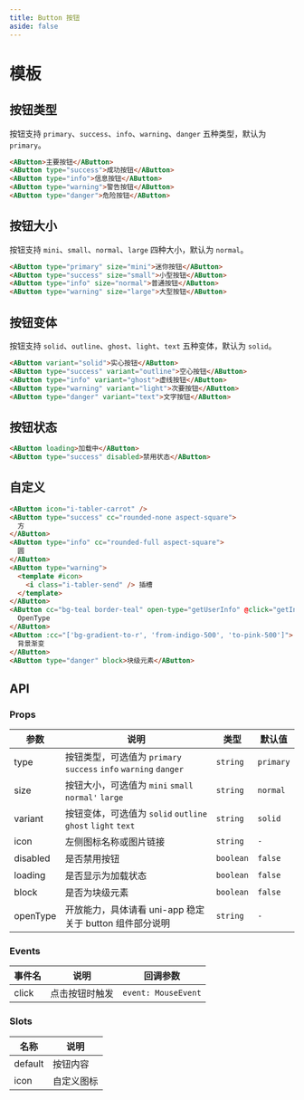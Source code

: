 ```yaml
---
title: Button 按钮
aside: false
---
```


# 模板

## 按钮类型

按钮支持 `primary`、`success`、`info`、`warning`、`danger` 五种类型，默认为 `primary`。

```html
<AButton>主要按钮</AButton>
<AButton type="success">成功按钮</AButton>
<AButton type="info">信息按钮</AButton>
<AButton type="warning">警告按钮</AButton>
<AButton type="danger">危险按钮</AButton>
```

## 按钮大小

按钮支持 `mini`、`small`、`normal`、`large` 四种大小，默认为 `normal`。

```html
<AButton type="primary" size="mini">迷你按钮</AButton>
<AButton type="success" size="small">小型按钮</AButton>
<AButton type="info" size="normal">普通按钮</AButton>
<AButton type="warning" size="large">大型按钮</AButton>
```

## 按钮变体

按钮支持 `solid`、`outline`、`ghost`、`light`、`text` 五种变体，默认为 `solid`。

```html
<AButton variant="solid">实心按钮</AButton>
<AButton type="success" variant="outline">空心按钮</AButton>
<AButton type="info" variant="ghost">虚线按钮</AButton>
<AButton type="warning" variant="light">次要按钮</AButton>
<AButton type="danger" variant="text">文字按钮</AButton>
```

## 按钮状态

```html
<AButton loading>加载中</AButton>
<AButton type="success" disabled>禁用状态</AButton>
```

## 自定义

```html
<AButton icon="i-tabler-carrot" />
<AButton type="success" cc="rounded-none aspect-square">
  方
</AButton>
<AButton type="info" cc="rounded-full aspect-square">
  圆
</AButton>
<AButton type="warning">
  <template #icon>
    <i class="i-tabler-send" /> 插槽
  </template>
</AButton>
<AButton cc="bg-teal border-teal" open-type="getUserInfo" @click="getInfo">
  OpenType
</AButton>
<AButton :cc="['bg-gradient-to-r', 'from-indigo-500', 'to-pink-500']">
  背景渐变
</AButton>
<AButton type="danger" block>块级元素</AButton>
```

## API

### Props

| 参数 | 说明 | 类型 | 默认值 |
| --- | --- | --- | --- |
| type | 按钮类型，可选值为 `primary` `success` `info` `warning` `danger` |  `string` | `primary` |
| size | 按钮大小，可选值为 `mini` `small` `normal'` `large` | `string` | `normal` |
| variant | 按钮变体，可选值为 `solid` `outline` `ghost` `light` `text` | `string` | `solid` |
| icon | 左侧图标名称或图片链接 | `string` | `-` |
| disabled | 是否禁用按钮 | `boolean` | `false` |
| loading | 是否显示为加载状态 | `boolean` | `false` |
| block | 是否为块级元素 | `boolean` | `false` |
| openType | 开放能力，具体请看 uni-app 稳定关于 button 组件部分说明 | `string` | `-` |

### Events

| 事件名 | 说明 | 回调参数 |
| --- | --- | --- |
| click | 点击按钮时触发 | `event: MouseEvent`|

### Slots

| 名称 | 说明 |
| --- | --- |
| default | 按钮内容 |
| icon | 自定义图标 |
